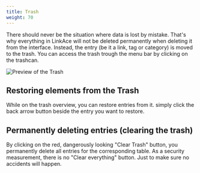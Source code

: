 ```yaml
---
title: Trash
weight: 70
---
```


There should never be the situation where data is lost by mistake. That's why everything in LinkAce will not be
deleted permanently when deleting it from the interface. Instead, the entry (be it a link, tag or category) is moved
to the trash. You can access the trash trough the menu bar by clicking on the trashcan.

![Preview of the Trash](/images/screens/v1/linkace_trash.png)

## Restoring elements from the Trash

While on the trash overview, you can restore entries from it. simply click the back arrow button beside the entry you
want to restore.

## Permanently deleting entries (clearing the trash)

By clicking on the red, dangerously looking "Clear Trash" button, you permanently delete all entries for the
corresponding table. As a security measurement, there is no "Clear everything" button. Just to make sure no accidents
will happen.
